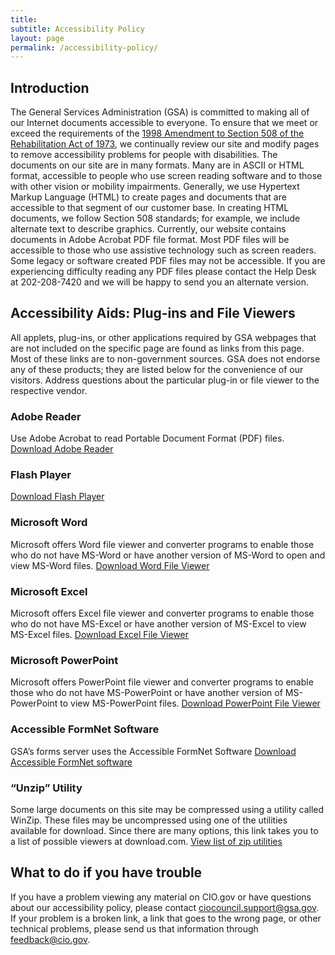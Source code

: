 ```yaml
---
title:
subtitle: Accessibility Policy
layout: page
permalink: /accessibility-policy/
---
```


## Introduction
The General Services Administration (GSA) is committed to making all of our Internet documents accessible to everyone. To ensure that we meet or exceed the requirements of the [1998 Amendment to Section 508 of the Rehabilitation Act of 1973](http://www.section508.gov/index.cfm?FuseAction=Content&ID=3), we continually review our site and modify pages to remove accessibility problems for people with disabilities. The documents on our site are in many formats. Many are in ASCII or HTML format, accessible to people who use screen reading software and to those with other vision or mobility impairments. Generally, we use Hypertext Markup Language (HTML) to create pages and documents that are accessible to that segment of our customer base. In creating HTML documents, we follow Section 508 standards; for example, we include alternate text to describe graphics. Currently, our website contains documents in Adobe Acrobat PDF file format. Most PDF files will be accessible to those who use assistive technology such as screen readers. Some legacy or software created PDF files may not be accessible. If you are experiencing difficulty reading any PDF files please contact the Help Desk at 202-208-7420 and we will be happy to send you an alternate version.

## Accessibility Aids: Plug-ins and File Viewers
All applets, plug-ins, or other applications required by GSA webpages that are not included on the specific page are found as links from this page. Most of these links are to non-government sources. GSA does not endorse any of these products; they are listed below for the convenience of our visitors. Address questions about the particular plug-in or file viewer to the respective vendor.

### Adobe Reader
Use Adobe Acrobat to read Portable Document Format (PDF) files.
[Download Adobe Reader](http://get.adobe.com/reader/otherversions/)

### Flash Player
[Download Flash Player](http://get.adobe.com/flashplayer/)

### Microsoft Word
Microsoft offers Word file viewer and converter programs to enable those who do not have MS-Word or have another version of MS-Word to open and view MS-Word files.
[Download Word File Viewer](http://www.microsoft.com/downloads/details.aspx?familyid=3657CE88-7CFA-457A-9AEC-F4F827F20CAC&displaylang=en)

### Microsoft Excel
Microsoft offers Excel file viewer and converter programs to enable those who do not have MS-Excel or have another version of MS-Excel to view MS-Excel files.
[Download Excel File Viewer](http://www.microsoft.com/downloads/details.aspx?familyid=1CD6ACF9-CE06-4E1C-8DCF-F33F669DBC3A&displaylang=en)

### Microsoft PowerPoint
Microsoft offers PowerPoint file viewer and converter programs to enable those who do not have MS-PowerPoint or have another version of MS-PowerPoint to view MS-PowerPoint files.
[Download PowerPoint File Viewer](http://www.microsoft.com/en-us/download/details.aspx?id=6)

### Accessible FormNet Software
GSA’s forms server uses the Accessible FormNet Software
[Download Accessible FormNet software](http://www.gsa.gov/Portal/gsa/ep/contentView.do?contentId=12455&bodyOnly=true&contentType=GSA_BASIC)

### “Unzip” Utility
Some large documents on this site may be compressed using a utility called WinZip. These files may be uncompressed using one of the utilities available for download. Since there are many options, this link takes you to a list of possible viewers at download.com.
[View list of zip utilities](http://download.cnet.com/1770-20_4-0.html?searchtype=downloads&query=zip&tg=dl-2001&search=+Go%25252521+)

## What to do if you have trouble
If you have a problem viewing any material on CIO.gov or have questions about our accessibility policy, please contact [ciocouncil.support@gsa.gov](mailto:ciocouncil.support@gsa.gov). If your problem is a broken link, a link that goes to the wrong page, or other technical problems, please send us that information through [feedback@cio.gov](mailto:feedback@cio.gov).
